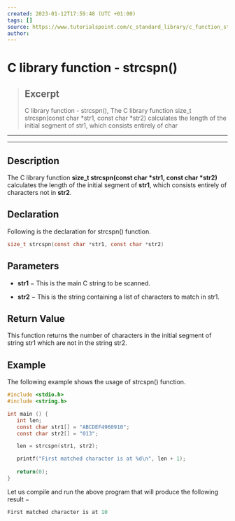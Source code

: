 ```yaml
---
created: 2023-01-12T17:59:48 (UTC +01:00)
tags: []
source: https://www.tutorialspoint.com/c_standard_library/c_function_strcspn.htm
author: 
---
```


# C library function - strcspn()

> ## Excerpt
> C library function - strcspn(),  The C library function size_t strcspn(const char *str1, const char *str2)  calculates the length of the initial segment of str1, which consists entirely of char

---
---

  

## Description

The C library function **size\_t strcspn(const char \*str1, const char \*str2)** calculates the length of the initial segment of **str1**, which consists entirely of characters not in **str2**.

## Declaration

Following is the declaration for strcspn() function.

```c
size_t strcspn(const char *str1, const char *str2)
```

## Parameters

-   **str1** − This is the main C string to be scanned.
    
-   **str2** − This is the string containing a list of characters to match in str1.
    

## Return Value

This function returns the number of characters in the initial segment of string str1 which are not in the string str2.

## Example

The following example shows the usage of strcspn() function.

```c
#include <stdio.h>
#include <string.h>

int main () {
   int len;
   const char str1[] = "ABCDEF4960910";
   const char str2[] = "013";

   len = strcspn(str1, str2);

   printf("First matched character is at %d\n", len + 1);
   
   return(0);
}
```

Let us compile and run the above program that will produce the following result −

```c
First matched character is at 10

```


